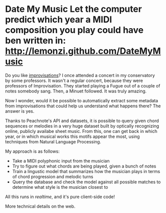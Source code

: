 Date My Music
Let the computer predict which year a MIDI composition you play could have ben written in: http://lemonzi.github.com/DateMyMusic
===========

Do you like [improvisations](http://www.youtube.com/watch?v=sZSPBk_TGaI)? I once attended a concert in my conservatory by some professors. It wasn't a regular concert, because they were professors of Improvisation.
They started playing a Fugue out of a couple of notes somebody sang. Then, a Minuet followed. It was truly amazing.

Now I wonder, would it be possible to automatically extract some metadata from improvisations that could help us understand what happens there? The answer is yes.

Thanks to Peachnote's API and datasets, it is possible to query given chord sequences or melodies in a very huge dataset built by optically recognizing online, publicly availabe sheet music. From this, one can get back in which year, or in which musical works this motifs appear the most, using techniques from Natural Language Processing.

My approach is as follows:

* Take a MIDI polyphonic input from the musician
* Try to figure out what chords are being played, given a bunch of notes
* Train a lingustic model that summarizes how the musician plays in terms of chord progression and melodic turns
* Query the database and check the model against all possible matches to determine what style is the musician closest to

All this runs in _realtime_, and it's pure client-side code!

More technical details on the web.